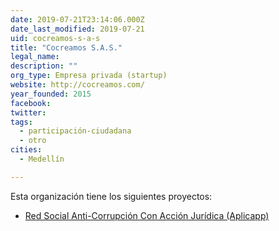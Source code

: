```yaml
---
date: 2019-07-21T23:14:06.000Z
date_last_modified: 2019-07-21
uid: cocreamos-s-a-s
title: "Cocreamos S.A.S."
legal_name: 
description: ""
org_type: Empresa privada (startup)
website: http://cocreamos.com/
year_founded: 2015
facebook: 
twitter: 
tags:
  - participación-ciudadana
  - otro
cities: 
  - Medellín

---
```


Esta organización tiene los siguientes proyectos:

- [Red Social Anti-Corrupción Con Acción Jurídica (Aplicapp)](/proyectos/red-social-anti-corrupcion-con-accion-juridica-aplicapp)
